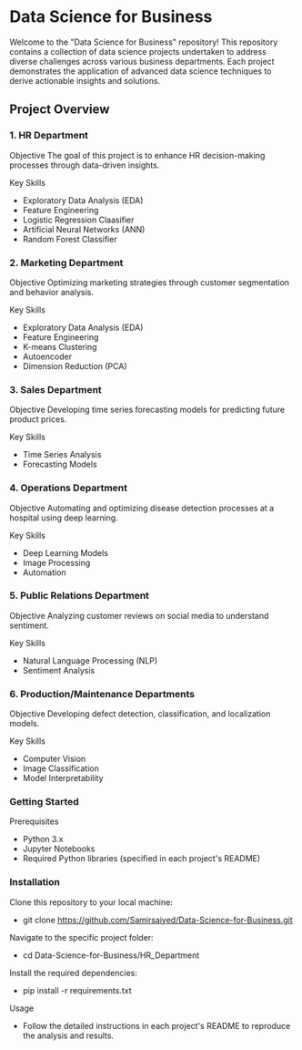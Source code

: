 # Data Science for Business

Welcome to the "Data Science for Business" repository! This repository contains a collection of data science projects undertaken to address diverse challenges across various business departments. Each project demonstrates the application of advanced data science techniques to derive actionable insights and solutions.

## Project Overview
### 1. HR Department
Objective
The goal of this project is to enhance HR decision-making processes through data-driven insights.

Key Skills
- Exploratory Data Analysis (EDA)
- Feature Engineering
- Logistic Regression Claasifier
- Artificial Neural Networks (ANN)
- Random Forest Classifier

### 2. Marketing Department
Objective
Optimizing marketing strategies through customer segmentation and behavior analysis.

Key Skills
- Exploratory Data Analysis (EDA)
- Feature Engineering
- K-means Clustering
- Autoencoder
- Dimension Reduction (PCA)

### 3. Sales Department
Objective
Developing time series forecasting models for predicting future product prices.

Key Skills
- Time Series Analysis
- Forecasting Models

### 4. Operations Department
Objective
Automating and optimizing disease detection processes at a hospital using deep learning.

Key Skills
- Deep Learning Models
- Image Processing
- Automation

### 5. Public Relations Department
Objective
Analyzing customer reviews on social media to understand sentiment.

Key Skills
- Natural Language Processing (NLP)
- Sentiment Analysis

### 6. Production/Maintenance Departments
Objective
Developing defect detection, classification, and localization models.

Key Skills
- Computer Vision
- Image Classification
- Model Interpretability

### Getting Started
Prerequisites
- Python 3.x
- Jupyter Notebooks
- Required Python libraries (specified in each project's README)

### Installation
Clone this repository to your local machine:
- git clone https://github.com/Samirsaiyed/Data-Science-for-Business.git

Navigate to the specific project folder:
- cd Data-Science-for-Business/HR_Department

Install the required dependencies:
- pip install -r requirements.txt

Usage
- Follow the detailed instructions in each project's README to reproduce the analysis and results.

